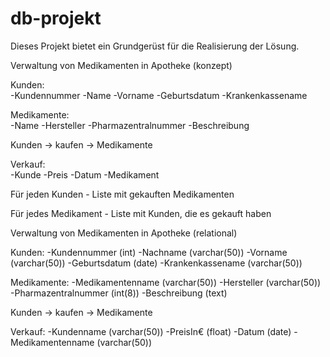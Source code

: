 # db-projekt
Dieses Projekt bietet ein Grundgerüst für die Realisierung der Lösung.


Verwaltung von Medikamenten in Apotheke (konzept)

Kunden:  
	-Kundennummer
	-Name
	-Vorname
	-Geburtsdatum
	-Krankenkassename

Medikamente:  
	-Name
	-Hersteller
	-Pharmazentralnummer
	-Beschreibung

Kunden -> kaufen -> Medikamente

Verkauf:  
	-Kunde
	-Preis
	-Datum
	-Medikament

Für jeden Kunden - Liste mit gekauften Medikamenten

Für jedes Medikament - Liste mit Kunden, die es gekauft haben


Verwaltung von Medikamenten in Apotheke (relational)

Kunden:
	-Kundennummer (int)
	-Nachname (varchar(50))
	-Vorname (varchar(50))
	-Geburtsdatum (date)
	-Krankenkassename (varchar(50))

Medikamente:
	-Medikamentenname (varchar(50))
	-Hersteller (varchar(50))
	-Pharmazentralnummer (int(8))
	-Beschreibung (text)

Kunden -> kaufen -> Medikamente

Verkauf:
	-Kundenname (varchar(50))
	-PreisIn€ (float)
	-Datum (date)
	-Medikamentenname (varchar(50))
